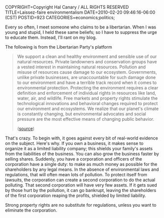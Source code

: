 COPYRIGHT=Copyright Hal Canary / ALL RIGHTS RESERVED
TITLE=Laissez-faire environmentalism
DATE=2010-02-20 09:46:16-06:00 (CST)
POSTID=923
CATEGORIES=economics;politics;

Every so often, I meet someone who claims to be a libertarian. When I was young and stupid, I held these same beliefs; so I have to suppress the urge to educate them. Instead, I'll rant on my blog.

The following is from the Libertarian Party's platform

> We support a clean and healthy environment and sensible use of our natural resources. Private landowners and conservation groups have a vested interest in maintaining natural resources. Pollution and misuse of resources cause damage to our ecosystem. Governments, unlike private businesses, are unaccountable for such damage done to our environment and have a terrible track record when it comes to environmental protection. Protecting the environment requires a clear definition and enforcement of individual rights in resources like land, water, air, and wildlife. Free markets and property rights stimulate the technological innovations and behavioral changes required to protect our environment and ecosystems. We realize that our planet's climate is constantly changing, but environmental advocates and social pressure are the most effective means of changing public behavior.
> 
> ([source](http://www.lp.org/platform))

That's crazy. To begin with, it goes against every bit of real-world evidence on the subject. Here's why. If you own a business, it makes sense to organize it as a limited liability company; this shields your family's assets from the liabilities of the business. You can also grow the business faster by selling shares. Suddenly, you have a corporation and officers of the corporation have a single duty: to make as much money as possible for the shareholders by any legal means. In the absence of environmental laws and regulations, that will often mean lots of pollution. To protect itself from lawsuits, the corporation can create a second corporation to do the actual polluting. That second corporation will have very few assets. If it gets sued by those hurt by the pollution, it can go bankrupt, leaving the shareholders of the first corporation reaping the profits, shielded by limited liability.

Strong property rights are no substitute for regulations, unless you want to eliminate the corporation.
